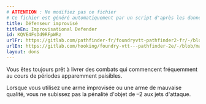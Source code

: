 ```yaml
---
# ATTENTION : Ne modifiez pas ce fichier
# Ce fichier est généré automatiquement par un script d'après les données du module Foundry VTT officiel et de sa traduction
title: Défenseur improvisé
titleEn: Improvisational Defender
id: KQVE4FsDd9RFpWRz
urlFr: https://gitlab.com/pathfinder-fr/foundryvtt-pathfinder2-fr/-/blob/master/data/feats/KQVE4FsDd9RFpWRz.htm
urlEn: https://gitlab.com/hooking/foundry-vtt---pathfinder-2e/-/blob/master/packs/data/feats.db/improvisational-defender.json
layout: dons
---
```

Vous êtes toujours prêt à livrer des combats qui commencent fréquemment au cours de périodes apparemment paisibles.

Lorsque vous utilisez une arme improvisée ou une arme de mauvaise qualité, vous ne subissez pas la pénalité d'objet de –2 aux jets d'attaque.
